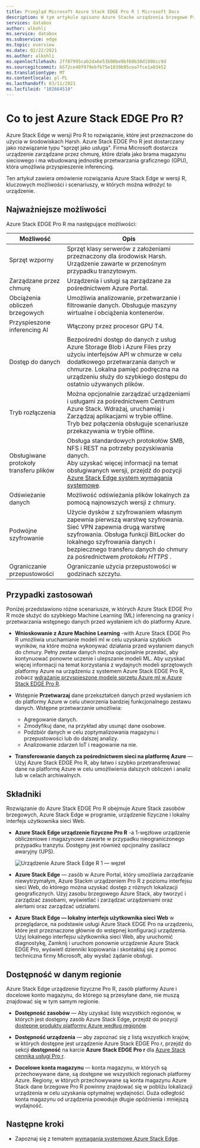 ```yaml
---
title: Przegląd Microsoft Azure Stack EDGE Pro R | Microsoft Docs
description: W tym artykule opisano Azure Stacke urządzenia brzegowe Pro R, rozwiązanie magazynu dla aplikacji wojskowych korzystających z urządzenia fizycznego na potrzeby transferu sieciowego na platformę Azure.
services: databox
author: alkohli
ms.service: databox
ms.subservice: edge
ms.topic: overview
ms.date: 02/22/2021
ms.author: alkohli
ms.openlocfilehash: 2ff07995cab2da6e53600be9bf60b30d1896cc9d
ms.sourcegitcommit: b572ce40f979ebfb75e1039b95cea7fce1a83452
ms.translationtype: MT
ms.contentlocale: pl-PL
ms.lasthandoff: 03/11/2021
ms.locfileid: "102664510"
---
```

# <a name="what-is-the-azure-stack-edge-pro-r"></a>Co to jest Azure Stack EDGE Pro R?

Azure Stack Edge w wersji Pro R to rozwiązanie, które jest przeznaczone do użycia w środowiskach Harsh. Azure Stack EDGE Pro R jest dostarczany jako rozwiązanie typu "sprzęt jako usługa". Firma Microsoft dostarcza urządzenie zarządzane przez chmurę, które działa jako brama magazynu sieciowego i ma wbudowaną jednostkę przetwarzania graficznego (GPU), która umożliwia przyspieszenie inferencing.

Ten artykuł zawiera omówienie rozwiązania Azure Stack Edge w wersji R, kluczowych możliwości i scenariuszy, w których można wdrożyć to urządzenie.


## <a name="key-capabilities"></a>Najważniejsze możliwości

Azure Stack EDGE Pro R ma następujące możliwości:

|Możliwość |Opis  |
|---------|---------|
|Sprzęt wzporny| Sprzęt klasy serwerów z założeniami przeznaczony dla środowisk Harsh. Urządzenie zawarte w przenośnym przypadku tranzytowym. |
|Zarządzane przez chmurę     |Urządzenia i usługi są zarządzane za pośrednictwem Azure Portal.|
|Obciążenia obliczeń brzegowych   |Umożliwia analizowanie, przetwarzanie i filtrowanie danych. Obsługuje maszyny wirtualne i obciążenia kontenerów.|
|Przyspieszone inferencing AI| Włączony przez procesor GPU T4.|
|Dostęp do danych     | Bezpośredni dostęp do danych z usług Azure Storage Blob i Azure Files przy użyciu interfejsów API w chmurze w celu dodatkowego przetwarzania danych w chmurze. Lokalna pamięć podręczna na urządzeniu służy do szybkiego dostępu do ostatnio używanych plików.|
|Tryb rozłączenia| Można opcjonalnie zarządzać urządzeniami i usługami za pośrednictwem Centrum Azure Stack. Wdrażaj, uruchamiaj i Zarządzaj aplikacjami w trybie offline. <br> Tryb bez połączenia obsługuje scenariusze przekazywania w trybie offline.|
|Obsługiwane protokoły transferu plików     |Obsługa standardowych protokołów SMB, NFS i REST na potrzeby pozyskiwania danych. <br> Aby uzyskać więcej informacji na temat obsługiwanych wersji, przejdź do pozycji [Azure Stack Edge system wymagania systemowe](azure-stack-edge-gpu-system-requirements.md).|
|Odświeżanie danych     | Możliwość odświeżania plików lokalnych za pomocą najnowszych wersji z chmury.|
|Podwójne szyfrowanie    | Użycie dysków z szyfrowaniem własnym zapewnia pierwszą warstwę szyfrowania. Sieć VPN zapewnia drugą warstwę szyfrowania. Obsługa funkcji BitLocker do lokalnego szyfrowania danych i bezpiecznego transferu danych do chmury za pośrednictwem *protokołu HTTPS* .|
|Ograniczanie przepustowości| Ograniczanie użycia przepustowości w godzinach szczytu.|

<!--|Scale out file server| Available as 1-node and 4-node cluster configurations|-->

## <a name="use-cases"></a>Przypadki zastosowań

Poniżej przedstawiono różne scenariusze, w których Azure Stack EDGE Pro R może służyć do szybkiego Machine Learning (ML) inferencing na granicy i przetwarzania wstępnego danych przed wysłaniem ich do platformy Azure.

- **Wnioskowanie z Azure Machine Learning** -with Azure Stack EDGE Pro R umożliwia uruchamianie modeli ml w celu uzyskania szybkich wyników, na które można wykonywać działania przed wysłaniem danych do chmury. Pełny zestaw danych można opcjonalnie przesłać, aby kontynuować ponowne uczenie i ulepszanie modeli ML. Aby uzyskać więcej informacji na temat korzystania z wydajnych modeli sprzętowych platformy Azure na urządzeniu z systemem Azure Stack EDGE Pro R, zobacz [wdrażanie przyspieszone modele sprzętu Azure ml w Azure Stack EDGE Pro R](../machine-learning/how-to-deploy-fpga-web-service.md#deploy-to-a-local-edge-server).

- Wstępnie **Przetwarzaj** dane przekształceń danych przed wysłaniem ich do platformy Azure w celu utworzenia bardziej funkcjonalnego zestawu danych. Wstępne przetwarzanie umożliwia:

    - Agregowanie danych.
    - Zmodyfikuj dane, na przykład aby usunąć dane osobowe.
    - Podzbiór danych w celu zoptymalizowania magazynu i przepustowości lub do dalszej analizy.
    - Analizowanie zdarzeń IoT i reagowanie na nie.

- **Transferowanie danych za pośrednictwem sieci na platformę Azure** — Użyj Azure Stack EDGE Pro R, aby łatwo i szybko przetransferować dane na platformę Azure w celu umożliwienia dalszych obliczeń i analiz lub w celach archiwalnych.

## <a name="components"></a>Składniki

Rozwiązanie do Azure Stack EDGE Pro R obejmuje Azure Stack zasobów brzegowych, Azure Stack Edge w programie, urządzenie fizyczne i lokalny interfejs użytkownika sieci Web.

- **Azure Stack Edge urządzenie fizyczne Pro R** -a 1-węzłowe urządzenie obliczeniowe i magazynowe zawarte w przypadku nieograniczonego przypadku tranzytu. Dostępny jest również opcjonalny zasilacz awaryjny (UPS).

    ![Urządzenie Azure Stack Edge R 1 — węzeł](media/azure-stack-edge-pro-r-overview/device-image-1.png)

- **Azure Stack Edge** — zasób w Azure Portal, który umożliwia zarządzanie niewytrzymałym, Azure Stackm urządzeniem Pro R z poziomu interfejsu sieci Web, do którego można uzyskać dostęp z różnych lokalizacji geograficznych. Użyj zasobu brzegowego Azure Stack, aby tworzyć i zarządzać zasobami, wyświetlać i zarządzać urządzeniami oraz alertami oraz zarządzać udziałami.  

- **Azure Stack Edge — lokalny interfejs użytkownika sieci Web** w przeglądarce, na podstawie usługi Azure Stack EDGE Pro na urządzeniu, które jest przeznaczone głównie do wstępnej konfiguracji urządzenia. Użyj lokalnego interfejsu użytkownika sieci Web, aby uruchomić diagnostykę, Zamknij i uruchom ponownie urządzenie Azure Stack EDGE Pro, wyświetl dzienniki kopiowania i skontaktuj się z pomoc techniczna firmy Microsoft, aby wysłać żądanie obsługi.


## <a name="region-availability"></a>Dostępność w danym regionie

Azure Stack Edge urządzenie fizyczne Pro R, zasób platformy Azure i docelowe konto magazynu, do którego są przesyłane dane, nie muszą znajdować się w tym samym regionie.

- **Dostępność zasobów** — Aby uzyskać listę wszystkich regionów, w których jest dostępny zasób Azure Stack Edge, przejdź do pozycji [dostępne produkty platformy Azure według regionów](https://azure.microsoft.com/global-infrastructure/services/?products=databox&regions=all). 

- **Dostępność urządzenia** — aby zapoznać się z listą wszystkich krajów, w których dostępne jest urządzenie Azure Stack EDGE Pro r, przejdź do sekcji **dostępność** na karcie **Azure Stack EDGE Pro r** dla [Azure Stack cennika usługi Pro r](https://azure.microsoft.com/pricing/details/azure-stack/edge/#azureStackEdgeProR).

- **Docelowe konta magazynu** — konta magazynu, w których są przechowywane dane, są dostępne we wszystkich regionach platformy Azure. Regiony, w których przechowywane są konta magazynu Azure Stack dane brzegowe Pro R powinny znajdować się w pobliżu lokalizacji urządzenia w celu uzyskania optymalnej wydajności. Duża odległość konta magazynu od urządzenia powoduje długie opóźnienia i mniejszą wydajność.

## <a name="next-steps"></a>Następne kroki

- Zapoznaj się z tematem [wymagania systemowe Azure Stack Edge](azure-stack-edge-gpu-system-requirements.md).
<!--- Understand the [Azure Stack Edge Pro R limits](azure-stack-edge-limits.md).-->